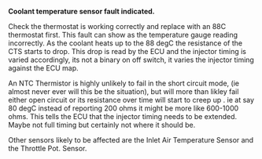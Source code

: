 **Coolant temperature sensor fault indicated.**

Check the thermostat is working correctly and replace with an 88C thermostat first. This fault can show as the temperature gauge reading incorrectly. As the coolant heats up to the 88 degC the resistance of the CTS starts to drop. This drop is read by the ECU and the injector timing is varied accordingly, its not a binary on off switch, it varies the injector timing against the ECU map. 

An NTC Thermistor is highly unlikely to fail in the short circuit mode, (ie almost never ever will this be the situation), but will more than likley fail either open circuit or its resistance over time will start to creep up . ie at say 80 degC instead of reporting 200 ohms it might be more like 600-1000 ohms. This tells the ECU that the injector timing needs to be extended. Maybe not full timing but certainly not where it should be. 

Other sensors likely to be affected are the Inlet Air Temperature Sensor and the Throttle Pot. Sensor.